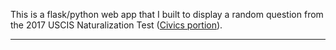 This is a flask/python web app that I built to display a random question from the 2017 USCIS Naturalization Test ([Civics portion](https://www.uscis.gov/sites/default/files/USCIS/Office%20of%20Citizenship/Citizenship%20Resource%20Center%20Site/Publications/100q.pdf)).

***
